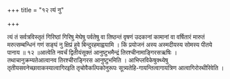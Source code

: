 +++
title = "१२ त्यं नु"

+++

त्यं तं सर्वत्रविस्तृतं गिरिष्ठां गिरिषु मेघेषु पर्वतेषु वा तिष्ठन्तं वृषणं उदकानां कामानां वा वर्षितारं मारुतं मरुत्सम्बन्धिनं गणं सङ्घं नु क्षिप्रं हुवे बिन्दुरहमाह्वयामि । किं प्रयोजनं अस्य अस्मदीयस्य सोमस्य पीतये पानाय ॥ १२ ॥आत्वेति नवर्चं द्वितीयंसूक्तं आनुष्टुभमैन्द्रं तिरश्चीनामाङ्गिरसऋषिः । तथाचानुक्रम्यतेआत्वानव तिरश्चीराङ्गिरस आनुष्टुभमिति । आभिप्लविकेषुक्थ्येषु तृतीयसवनेच्छावाकस्यात्वागिरइति तृचोवैकल्पिकोनुरूपः सूत्र्यतेहि-गायन्तित्वागायत्रिण आत्वागिरोरथीरिवेति ।